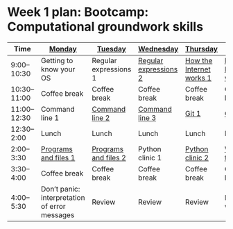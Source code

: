 # Week 1 plan: Bootcamp: Computational groundwork skills 

Time | [Monday](week_1_day_1_plan.md) |[Tuesday](week_1_day_2_plan.md) |[Wednesday](week_1_day_3_plan.md) |[Thursday](week_1_day_4_plan.md) |[Friday](week_1_day_5_plan.md) |
---- | ---- | ---- | ---- | ---- | ----
9:00–10:30 |  Getting to know your OS | Regular expressions 1 | [Regular expressions 2](regex2.md) | [How the Internet works 1](internet_1.md) | [How the Internet works 2](internet_2.md) 
10:30–11:00 |  Coffee break | Coffee break | Coffee break | Coffee break | Coffee break 
11:00–12:30 |  Command line 1 | [Command line 2](command_line_2.djb.md) | [Command line 3](command_line_3_djb.md) | [Git 1](git_tutorial.md) | [Git 2](git_tutorial_part_2.md) 
12:30–2:00 |  Lunch | Lunch | Lunch | Lunch | Lunch 
2:00–3:30 |  [Programs and files 1](programs_and_files1.md) | [Programs and files 2](programs_and_files2.md) | Python clinic 1 | [Python clinic 2](Python_Clinic_Day_2.html) | [Web technologies](web_technologies.md) 
3:30–4:00 |  Coffee break | Coffee break | Coffee break | Coffee break | Coffee break 
4:00–5:30 |  Don’t panic: interpretation of error messages | Review | Review | Review | Review and wrap-up 
